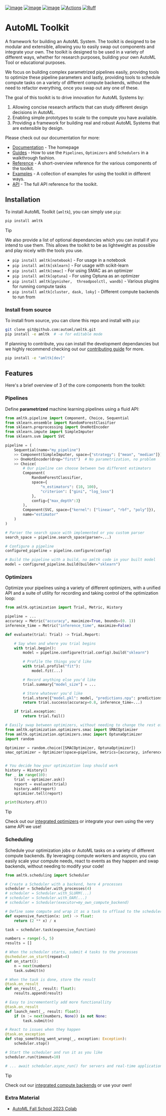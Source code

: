 [![image](https://img.shields.io/pypi/v/amltk.svg)](https://pypi.python.org/pypi/amltk)
[![image](https://img.shields.io/pypi/l/amltk.svg)](https://pypi.python.org/pypi/amltk)
[![image](https://img.shields.io/pypi/pyversions/amltk.svg)](https://pypi.python.org/pypi/amltk)
[![Actions](https://github.com/automl/amltk/actions/workflows/test.yml/badge.svg)](https://github.com/automl/amltk/actions)
[![Ruff](https://img.shields.io/endpoint?url=https://raw.githubusercontent.com/astral-sh/ruff/main/assets/badge/v2.json)](https://github.com/astral-sh/ruff)

# AutoML Toolkit
A framework for building an AutoML System. The toolkit is designed to be modular and extensible, allowing you to
easily swap out components and integrate your own. The toolkit is designed to be used in a variety of different
ways, whether for research purposes, building your own AutoML Tool or educational purposes.

We focus on building complex parametrized pipelines easily, providng tools to optimize these pipeline parameters and
lastly, providing tools to schedule compute tasks on a variety of different compute backends, without the need to
refactor everything, once you swap out any one of these.

The goal of this toolkit is to drive innovation for AutoML Systems by:
1. Allowing concise research artifacts that can study different design decisions in AutoML.
2. Enabling simple prototypes to scale to the compute you have available.
3. Providing a framework for building real and robust AutoML Systems that are extensible by design.

Please check out our documentation for more:
* [Documentation](https://automl.github.io/amltk/) - The homepage
* [Guides](https://automl.github.io/amltk/latest/guides) - How to use the `Pipelines`, `Optimizers` and `Schedulers` in
  a walkthrough fashion.
* [Reference](https://automl.github.io/amltk/latest/reference) - A short-overview reference for the various components
  of the toolkit.
* [Examples](https://automl.github.io/amltk/latest/examples) - A collection of examples for using the toolkit in
  different ways.
* [API](https://automl.github.io/amltk/latest/api) - The full API reference for the toolkit.

## Installation
To install AutoML Toolkit (`amltk`), you can simply use `pip`:

```bash
pip install amltk
```

> [!TIP]
> We also provide a list of optional dependancies which you can install if you intend to use them.
> This allows the toolkit to be as lightweight as possible and play nicely with the tools you use.
> * `pip install amltk[notebook]` - For usage in a notebook
> * `pip install amltk[sklearn]` - For usage with scikit-learn
> * `pip install amltk[smac]` - For using SMAC as an optimizer
> * `pip install amltk[optuna]` - For using Optuna as an optimizer
> * `pip install amltk[pynisher,  threadpoolctl, wandb]` - Various plugins for running compute tasks
> * `pip install amltk[cluster, dask, loky]` - Different compute backends to run from


### Install from source
To install from source, you can clone this repo and install with `pip`:

```bash
git clone git@github.com:automl/amltk.git
pip install -e amltk  # -e for editable mode
```

If planning to contribute, you can install the development dependancies but we
highly recommend checking out our [contributing guide](https://automl.github.io/amltk/latest/contributing) for more.

```bash
pip install -e "amltk[dev]"
```


## Features
Here's a brief overview of 3 of the core components from the toolkit:

### Pipelines
Define **parametrized** machine learning pipelines using a fluid API:
```python
from amltk.pipeline import Component, Choice, Sequential
from sklearn.ensemble import RandomForestClasifier
from sklearn.preprocessing import OneHotEncoder
from sklearn.impute import SimpleImputer
from sklearn.svm import SVC

pipeline = (
    Sequential(name="my_pipeline")
    >> Component(SimpleImputer, space={"strategy": ["mean", "median"]}),  # Choose either mean or median
    >> OneHotEncoder(drop="first")  # No parametrization, no problem
    >> Choice(
        # Our pipeline can choose between two different estimators
        Component(
            RandomForestClassifier,
            space={
                "n_estimators": (10, 100),
                "criterion": ["gini", "log_loss"]
            },
            config={"max_depth":3}
        ),
        Component(SVC, space={"kernel": ["linear", "rbf", "poly"]}),
        name="estimator"
    )
)

# Parser the search space with implemented or you custom parser
search_space = pipeline.search_space(parser=...)

# Configure a pipeline
configured_pipeline = pipeline.configure(config)

# Build the pipeline with a build, no amltk code in your built model
model = configured_pipeline.build(builder="sklearn")
```

### Optimizers
Optimize your pipelines using a variety of different optimizers, with a unified API and
a suite of utility for recording and taking control of the optimization loop:

```python
from amltk.optimization import Trial, Metric, History

pipeline = ...
accuracy = Metric("accuracy", maximize=True, bounds=(0. 1))
inference_time = Metric("inference_time", maximize=False)

def evaluate(trial: Trial) -> Trial.Report:

    # Say when and where you trial begins
    with trial.begin():
        model = pipeline.configure(trial.config).build("sklearn")

        # Profile the things you'd like
        with trial.profile("fit"):
            model.fit(...)

        # Record anything else you'd like
        trial.summary["model_size"] = ...

        # Store whatever you'd like
        trial.store({"model.pkl": model, "predictions.npy": predictions}),
        return trial.success(accuracy=0.8, inference_time=...)

    if trial.exception:
        return trial.fail()

# Easily swap between optimizers, without needing to change the rest of your code
from amltk.optimization.optimizers.smac import SMACOptimizer
from amltk.optimization.optimizers.smac import OptunaOptimizer
import random

Optimizer = random.choice([SMACOptimizer, OptunaOptimizer])
smac_optimizer = Optimizer(space=pipeline, metrics=[accuracy, inference_time], bucket="results")


# You decide how your optimization loop should work
history = History()
for _ in range(10):
    trial = optimizer.ask()
    report = evaluate(trial)
    history.add(report)
    optimizer.tell(report)

print(history.df())
```

> [!TIP]
> Check out our [integrated optimizers](https://automl.github.io/amltk/latest/reference/optimization/optimizers) or integrate your own using the very
> same API we use!

### Scheduling
Schedule your optimization jobs or AutoML tasks on a variety of different compute backends. By leveraging
compute workers and asyncio, you can easily scale your compute needs, react to events as they happen and
swap backends, without needing to modify your code!

```python
from amltk.scheduling import Scheduler

# Create a Scheduler with a backend, here 4 processes
scheduler = Scheduler.with_processes(4)
# scheduler = Scheduler.with_SLURM(...)
# scheduler = Scheduler.with_OAR(...)
# scheduler = Scheduler(executor=my_own_compute_backend)

# Define some compute and wrap it as a task to offload to the scheduler
def expensive_function(x: int) -> float:
    return (2 ** x) / x

task = scheduler.task(expensive_function)

numbers = range(-5, 5)
results = []

# When the scheduler starts, submit 4 tasks to the processes
@scheduler.on_start(repeat=4)
def on_start():
    n = next(numbers)
    task.submit(n)

# When the task is done, store the result
@task.on_result
def on_result(_, result: float):
    results.append(result)

# Easy to incrementently add more functionallity
@task.on_result
def launch_next(_, result: float):
    if (n := next(numbers, None)) is not None:
        task.submit(n)

# React to issues when they happen
@task.on_exception
def stop_something_went_wrong(_, exception: Exception):
    scheduler.stop()

# Start the scheduler and run it as you like
scheduler.run(timeout=10)

# ... await scheduler.async_run() for servers and real-time applications
```

> [!TIP]
> Check out our [integrated compute backends](https://automl.github.io/amltk/latest/reference/scheduling/executors) or use your own!


### Extra Material
* [AutoML Fall School 2023 Colab](https://colab.research.google.com/drive/1aMfNhHDTXs-x8sxWtvX13vML9cytxeF1#forceEdit=true&sandboxMode=true)
